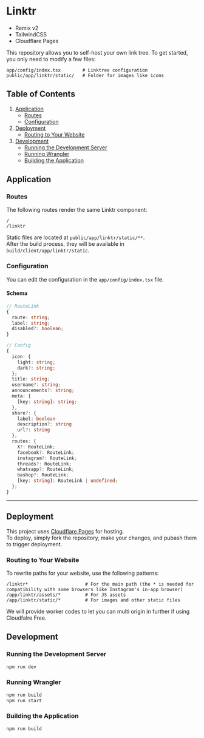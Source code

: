 # Linktr

- Remix v2
- TailwindCSS
- Cloudflare Pages

This repository allows you to self-host your own link tree. To get started, you only need to modify a few files:

```
app/config/index.tsx        # Linktree configuration
public/app/linktr/static/   # Folder for images like icons
```

## Table of Contents
1. [Application](#application)
   - [Routes](#routes)
   - [Configuration](#configuration)
2. [Deployment](#deployment)
   - [Routing to Your Website](#routing-to-your-website)
3. [Development](#development)
   - [Running the Development Server](#running-the-development-server)
   - [Running Wrangler](#running-wrangler)
   - [Building the Application](#building-the-application)

## Application

### Routes
The following routes render the same Linktr component:
```
/
/linktr
```

Static files are located at `public/app/linktr/static/**`.  
After the build process, they will be available in `build/client/app/linktr/static`.

### Configuration
You can edit the configuration in the `app/config/index.tsx` file.

#### Schema
```ts
// RouteLink
{
  route: string;
  label: string;
  disabled?: boolean;
}

// Config
{
  icon: {
    light: string;
    dark?: string;
  };
  title: string;
  username?: string;
  announcements?: string;
  meta: {
    [key: string]: string;
  },
  share?: {
    label: boolean
    description?: string
    url?: string
  },
  routes: {
    X?: RouteLink;
    facebook?: RouteLink;
    instagram?: RouteLink;
    threads?: RouteLink;
    whatsapp?: RouteLink;
    bashop?: RouteLink;
    [key: string]: RouteLink | undefined;
  };
}
```

---

## Deployment
This project uses [Cloudflare Pages](https://pages.cloudflare.com) for hosting.  
To deploy, simply fork the repository, make your changes, and pubash them to trigger deployment.

### Routing to Your Website
To rewrite paths for your website, use the following patterns:
```
/linktr*                     # For the main path (the * is needed for compatibility with some browsers like Instagram's in-app browser)
/app/linktr/assets/*         # For JS assets
/app/linktr/static/*         # For images and other static files
```

We will provide worker codes to let you can multi origin in further if using Cloudfalre Free.


## Development

### Running the Development Server
```bash
npm run dev
```

### Running Wrangler
```bash
npm run build
npm run start
```

### Building the Application
```bash
npm run build
```